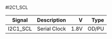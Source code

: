 #I2C1_SCL


|Signal        |Description |V      |Type|
| ------------- |:--------------:| -----:|------:|
|I2C1_SCL    |Serial Clock | 1.8V |OD/PU |
